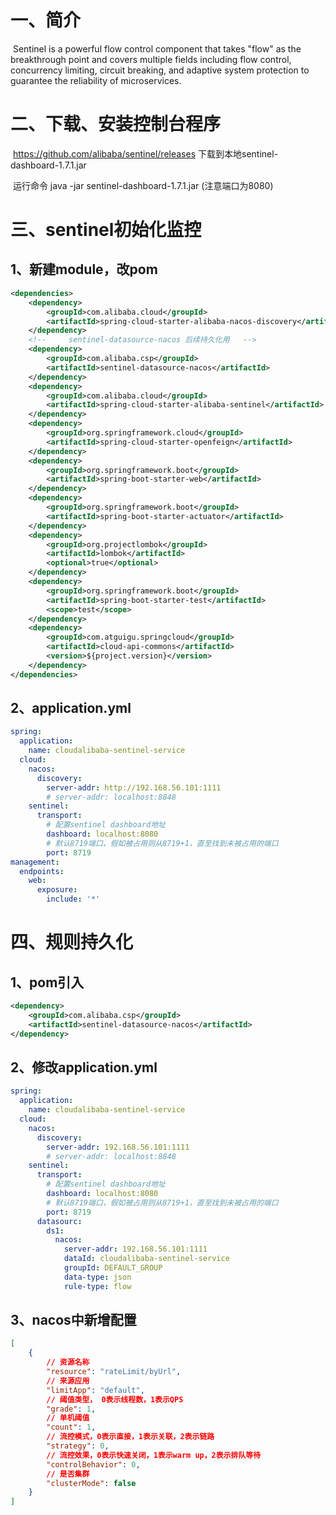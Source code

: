 # 一、简介

​	Sentinel is a powerful flow control component that takes "flow" as the breakthrough point and covers multiple fields including flow control, concurrency limiting, circuit breaking, and adaptive system protection to guarantee the reliability of microservices.

# 二、下载、安装控制台程序

​	https://github.com/alibaba/sentinel/releases 下载到本地sentinel-dashboard-1.7.1.jar

​	运行命令 java -jar sentinel-dashboard-1.7.1.jar (注意端口为8080)

# 三、sentinel初始化监控

## 1、新建module，改pom

```xml
<dependencies>
    <dependency>
        <groupId>com.alibaba.cloud</groupId>
        <artifactId>spring-cloud-starter-alibaba-nacos-discovery</artifactId>
    </dependency>
    <!--     sentinel-datasource-nacos 后续持久化用   -->
    <dependency>
        <groupId>com.alibaba.csp</groupId>
        <artifactId>sentinel-datasource-nacos</artifactId>
    </dependency>
    <dependency>
        <groupId>com.alibaba.cloud</groupId>
        <artifactId>spring-cloud-starter-alibaba-sentinel</artifactId>
    </dependency>
    <dependency>
        <groupId>org.springframework.cloud</groupId>
        <artifactId>spring-cloud-starter-openfeign</artifactId>
    </dependency>
    <dependency>
        <groupId>org.springframework.boot</groupId>
        <artifactId>spring-boot-starter-web</artifactId>
    </dependency>
    <dependency>
        <groupId>org.springframework.boot</groupId>
        <artifactId>spring-boot-starter-actuator</artifactId>
    </dependency>
    <dependency>
        <groupId>org.projectlombok</groupId>
        <artifactId>lombok</artifactId>
        <optional>true</optional>
    </dependency>
    <dependency>
        <groupId>org.springframework.boot</groupId>
        <artifactId>spring-boot-starter-test</artifactId>
        <scope>test</scope>
    </dependency>
    <dependency>
        <groupId>com.atguigu.springcloud</groupId>
        <artifactId>cloud-api-commons</artifactId>
        <version>${project.version}</version>
    </dependency>
</dependencies>
```

## 2、application.yml

```yml
spring:
  application:
    name: cloudalibaba-sentinel-service
  cloud:
    nacos:
      discovery:
        server-addr: http://192.168.56.101:1111
        # server-addr: localhost:8848
    sentinel:
      transport:
        # 配置sentinel dashboard地址
        dashboard: localhost:8080
        # 默认8719端口，假如被占用则从8719+1，直至找到未被占用的端口
        port: 8719
management:
  endpoints:
    web:
      exposure:
        include: '*'
```

# 四、规则持久化

## 1、pom引入

```xml
<dependency>
    <groupId>com.alibaba.csp</groupId>
    <artifactId>sentinel-datasource-nacos</artifactId>
</dependency>
```

## 2、修改application.yml

```yml
spring:
  application:
    name: cloudalibaba-sentinel-service
  cloud:
    nacos:
      discovery:
        server-addr: 192.168.56.101:1111
        # server-addr: localhost:8848
    sentinel:
      transport:
        # 配置sentinel dashboard地址
        dashboard: localhost:8080
        # 默认8719端口，假如被占用则从8719+1，直至找到未被占用的端口
        port: 8719
      datasourc:
        ds1:
          nacos:
            server-addr: 192.168.56.101:1111
            dataId: cloudalibaba-sentinel-service
            groupId: DEFAULT_GROUP
            data-type: json
            rule-type: flow
```

## 3、nacos中新增配置

```json
[
    {
        // 资源名称
        "resource": "rateLimit/byUrl",
        // 来源应用
        "limitApp": "default",
        // 阈值类型， 0表示线程数，1表示QPS
        "grade": 1,
        // 单机阈值
        "count": 1,
        // 流控模式，0表示直接，1表示关联，2表示链路
        "strategy": 0,
        // 流控效果，0表示快速关闭，1表示warm up，2表示排队等待
        "controlBehavior": 0,
        // 是否集群
        "clusterMode": false
    }
]
```

